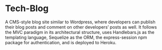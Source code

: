 # Tech-Blog
A CMS-style blog site similar to Wordpress, where developers can publish their blog posts and comment on other developers’ posts as well. It follows the MVC paradigm in its architectural structure, uses Handlebars.js as the templating language, Sequelize as the ORM, the express-session npm package for authentication, and is deployed to Heroku.
